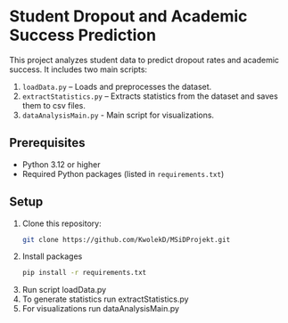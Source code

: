 # Student Dropout and Academic Success Prediction

This project analyzes student data to predict dropout rates and academic success. It includes two main scripts:
1. `loadData.py` – Loads and preprocesses the dataset.
2. `extractStatistics.py` – Extracts statistics from the dataset and saves them to csv files.
3. `dataAnalysisMain.py` - Main script for visualizations.

## Prerequisites

- Python 3.12 or higher
- Required Python packages (listed in `requirements.txt`)

## Setup

1. Clone this repository:
   ```bash
   git clone https://github.com/KwolekD/MSiDProjekt.git
2. Install packages
   ```bash
   pip install -r requirements.txt
2. Run script loadData.py
3. To generate statistics run extractStatistics.py
4. For visualizations run dataAnalysisMain.py
